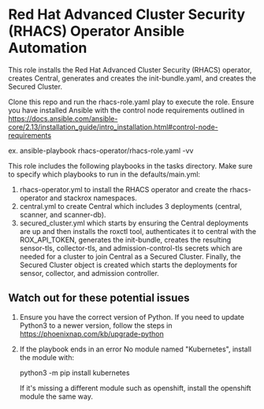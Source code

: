 # Red Hat Advanced Cluster Security (RHACS) Operator Ansible Automation

This role installs the Red Hat Advanced Cluster Security (RHACS) operator, creates Central, generates and creates the init-bundle.yaml, and creates the Secured Cluster.  

Clone this repo and run the rhacs-role.yaml play to execute the role.  Ensure you have installed Ansible with the control node requirements outlined in https://docs.ansible.com/ansible-core/2.13/installation_guide/intro_installation.html#control-node-requirements

ex. ansible-playbook rhacs-operator/rhacs-role.yaml -vv

This role includes the following playbooks in the tasks directory.  Make sure to specify which playbooks to run in the defaults/main.yml:

1. rhacs-operator.yml to install the RHACS operator and create the rhacs-operator and stackrox namespaces.
2. central.yml to create Central which includes 3 deployments (central, scanner, and scanner-db).
3. secured_cluster.yml which starts by ensuring the Central deployments are up and then installs the roxctl tool, authenticates it to central with the ROX_API_TOKEN, generates the init-bundle, creates the resulting sensor-tls, collector-tls, and admission-control-tls secrets which are needed for a cluster to join Central as a Secured Cluster.  Finally, the Secured Cluster object is created which starts the deployments for sensor, collector, and admission controller.


## Watch out for these potential issues

1) Ensure you have the correct version of Python.  If you need to update Python3 to a newer version, follow the steps in https://phoenixnap.com/kb/upgrade-python

2) If the playbook ends in an error No module named "Kubernetes", install the module with:

   python3 -m pip install kubernetes

   If it's missing a different module such as openshift, install the openshift module the same way.
